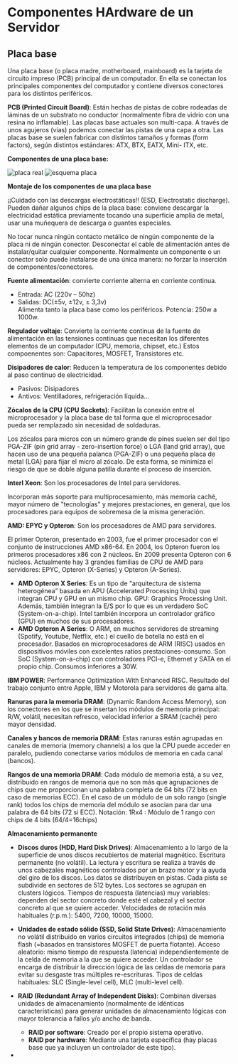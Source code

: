 # Componentes HArdware de un Servidor

## Placa base

Una placa base (o placa madre, motherboard, mainboard) es la tarjeta de circuito impreso (PCB) principal de un computador. En ella se conectan los principales componentes del computador y contiene diversos conectores para los distintos periféricos.

**PCB (Printed Circuit Board)**: Están hechas de pistas de cobre rodeadas de láminas de un substrato no conductor (normalmente fibra de vidrio con una resina no inflamable). Las placas base actuales son multi-capa. A través de unos agujeros (vías) podemos conectar las pistas de una capa a otra. Las placas base se suelen fabricar con distintos tamaños y formas (form factors), según distintos estándares: ATX, BTX, EATX, Mini- ITX, etc.

**Componentes de una placa base:**

![placa real]()
![esquema placa]()

**Montaje de los componentes de una placa base**

¡¡Cuidado con las descargas electrostáticas!! (ESD, Electrostatic discharge). Pueden dañar algunos chips de la placa base: conviene descargar la electricidad estática previamente tocando una superficie amplia de metal, usar una muñequera de descarga o guantes especiales.

No tocar nunca ningún contacto metálico de ningún componente de la placa ni de ningún conector. Desconectar el cable de alimentación antes de instalar/quitar cualquier componente. Normalmente un componente o un conector solo puede instalarse de una única manera: no forzar la inserción de componentes/conectores.

**Fuente alimentación**: convierte corriente alterna en corriente continua.
  - Entrada: AC (220v – 50hz)
  - Salidas: DC(±5v, ±12v, ± 3,3v)  
Alimenta tanto la placa base como los periféricos. Potencia: 250w a 1000w.

**Regulador voltaje**: Convierte la corriente continua de la fuente de alimentación en las tensiones continuas que necesitan los diferentes elementos de un computador (CPU, memoria, chipset, etc.) Estos compoenentes son: Capacitores, MOSFET, Transistores etc.

**Disipadores de calor**: Reducen la temperatura de los componentes debido al paso continuo de electricidad.
  - Pasivos: Disipadores
  - Antivos: Ventilladores, refrigeración líquida...

**Zócalos de la CPU (CPU Sockets)**: Facilitan la conexión entre el microprocesador y la placa base de tal forma que el microprocesador pueda ser remplazado sin necesidad de soldaduras.

Los zócalos para micros con un número grande de pines suelen ser del tipo PGA-ZIF (pin grid array - zero-insertion force) o LGA (land grid array), que hacen uso de una pequeña palanca (PGA-ZIF) o una pequeña placa de metal (LGA) para fijar el micro al zócalo. De esta forma, se minimiza el riesgo de que se doble alguna patilla durante el proceso de inserción.

**Interl Xeon**: Son los procesadores de Intel para servidores.

Incorporan más soporte para multiprocesamiento, más memoria caché, mayor número de "tecnologías" y mejores prestaciones, en general, que los procesadores para equipos de sobremesa de la misma generación.

**AMD: EPYC y Opteron**:  Son los procesadores de AMD para servidores.

El primer Opteron, presentado en 2003, fue el primer procesador con el conjunto de instrucciones AMD x86-64. En 2004, los Opteron fueron los primeros procesadores x86 con 2 núcleos. En 2009 presenta Opteron con 6 núcleos. Actualmente hay 3 grandes familias de CPU de AMD para servidores: EPYC, Opteron (X-Series) y Opteron (A-Series).

  - **AMD Opteron X Series**: Es un tipo de “arquitectura de sistema heterogénea” basada en APU (Accelerated Processing Units) que integran CPU y GPU en un mismo chip. GPU: Graphics Processing Unit. Además, también integran la E/S por lo que es un verdadero SoC (System-on-a-chip). Intel también incorpora un controlador gráfico (GPU) en muchos de sus procesadores.
  - **AMD Opteron A Series**: O ARM, en muchos servidores de streaming (Spotify, Youtube, Netflix, etc.) el cuello de botella no está en el procesador. Basados en microprocesadores de ARM (RISC) usados en dispositivos móviles con excelentes ratios prestaciones-consumo. Son SoC (System-on-a-chip) con controladores PCI-e, Ethernet y SATA en el propio chip. Consumos inferiores a 30W.

**IBM POWER**: Performance Optimization With Enhanced RISC. Resultado del trabajo conjunto entre Apple, IBM y Motorola para servidores de gama alta.

**Ranuras para la memoria DRAM**: (Dynamic Random Access Memory), son los conectores en los que se insertan los módulos de memoria principal: R/W, volátil, necesitan refresco, velocidad inferior a SRAM (caché) pero mayor densidad.

**Canales y bancos de memoria DRAM**: Estas ranuras están agrupadas en canales de memoria (memory channels) a los que la CPU puede acceder en paralelo, pudiendo conectarse varios módulos de memoria en cada canal (bancos).

**Rangos de una memoria DRAM**: Cada módulo de memoria está, a su vez, distribuido en rangos de  memoria que no son más que agrupaciones de chips que me  proporcionan una palabra completa de 64 bits (72 bits en caso de  memorias ECC). En el caso de un módulo de un solo rango (single  rank) todos los chips de memoria del módulo se asocian para dar una  palabra de 64 bits (72 si ECC). Notación: 1Rx4 : Módulo de 1 rango con chips de 4 bits (64/4=16chips)

**Almacenamiento permanente**

  - **Discos duros (HDD, Hard Disk Drives)**: Almacenamiento a lo largo de la superficie de unos discos recubiertos de material magnético. Escritura permanente (no volátil). La lectura y escritura se realiza a través de unos cabezales magnéticos controlados por un brazo motor y la ayuda del giro de los discos. Los datos se distribuyen en pistas. Cada pista se subdivide en sectores de 512 bytes. Los sectores se agrupan en clusters lógicos. Tiempos de respuesta (latencias) muy variables: dependen del sector concreto donde esté el cabezal y el sector concreto al que se quiere acceder. Velocidades de rotación más habituales (r.p.m.): 5400, 7200, 10000, 15000.

  - **Unidades de estado sólido (SSD, Solid State Drives)**: Almacenamiento no volátil distribuido en varios circuitos integrados (chips) de memoria flash (=basados en transistores MOSFET de puerta flotante). Acceso aleatorio: mismo tiempo de respuesta (latencia) independientemente de la celda de memoria a la que se quiere acceder. Un controlador se encarga de distribuir la dirección lógica de las celdas de memoria para evitar su desgaste tras múltiples re-escrituras. Tipos de celdas habituales: SLC (Single-level cell), MLC (multi-level cell).

  - **RAID (Redundant Array of Independent Disks)**: Combinan diversas unidades de almacenamiento (normalmente de idénticas características) para generar unidades de almacenamiento lógicas con mayor tolerancia a fallos y/o ancho de banda.
    - **RAID por software**: Creado por el propio sistema operativo.
    - **RAID por hardware**: Mediante una tarjeta específica (hay placas base que ya incluyen un controlador de este tipo).




























-
